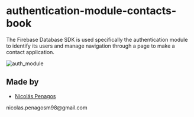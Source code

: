 # authentication-module-contacts-book
The Firebase Database SDK is used specifically the authentication module to identify its users and manage navigation through a page to make a contact application.

![auth_module](https://user-images.githubusercontent.com/47872252/100497174-99dfd200-3127-11eb-91ca-31062a793d35.png)

## Made by
  <ul>
  <li><div><a href="https://github.com/nicolaspenagos" title="Nicolas Penagos">Nicolás Penagos</a>   </div></li>
  </ul> 
     <p>   nicolas.penagosm98@gmail.com </p>
